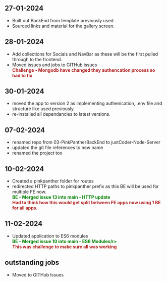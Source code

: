<style>
    c { color: firebrick; font-weight: bold; font-style: normal; display: block; }
    r { color: green; font-weight: bold; font-style: normal; display: block; }
</style>

## 27-01-2024

- Built out BackEnd from template previously used.
- Sourced links and material for the gallery screen.

## 28-01-2024

- Add collections for Socials and NavBar as these will be the first pulled through to the frontend.
- Moved issues and jobs to GITHub issues
  <c>Challenge - Mongodb have changed they authencation process so had to fix</c>

## 30-01-2024

- moved the app to version 2 as implementing authenication, .env file and structure like used previously.
- re-installed all dependancies to latest versions.

## 07-02-2024

- renamed repo from 03-PinkPantherBackEnd to justCoder-Node-Server
- updated the git file references to new name
- renamed the project too

## 10-02-2024

- Created a pinkpanther folder for routes
- redirected HTTP paths to pinkpanther prefix as this BE will be used for multiple FE now.
  <r>BE - Merged issue 13 into main - HTTP update</r>
  <c>Had to think how this would get split between FE apps now using 1 BE for all apps.</c>

## 11-02-2024

- Updated application to ES6 modules
  <r>BE - Merged issue 10 into main - ES6 Modules/r>
  <c>This was challenge to make sure all was working</c>

## outstanding jobs

- Moved to GITHub Issues
